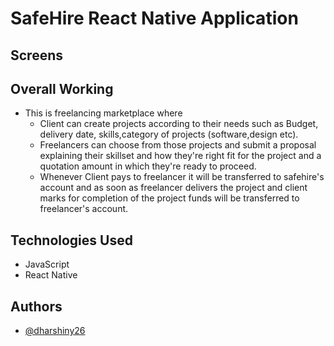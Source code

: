 
# SafeHire React Native Application

## Screens
 <!-- ![SafeHire Mobile](https://user-images.githubusercontent.com/63795656/212247890-3f915445-6889-43a8-b7b5-b37670f4a709.png) -->

## Overall Working
- This is freelancing marketplace where
    - Client can create projects according to their needs such as Budget, delivery date, skills,category of projects (software,design etc).
    - Freelancers can choose from those projects and submit a proposal explaining their skillset and how they're right fit for the project and a quotation amount in which they're ready to proceed. 
    - Whenever Client pays to freelancer it will be transferred to safehire's account and as soon as freelancer delivers the project and client marks for completion of the project funds will be transferred to freelancer's account.
 
## Technologies Used
 - JavaScript
 - React Native

## Authors

- [@dharshiny26](https://github.com/TechAlhan826/SafeHire/tree/main/rn-mobile-app)


